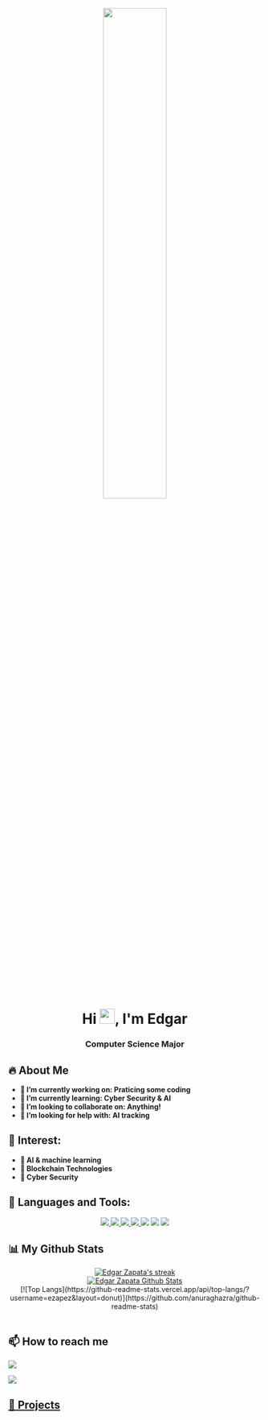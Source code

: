 <p align = "center">
<a href="#"><img width="50%" height="50%" src="https://ouch-cdn2.icons8.com/IDUERwGOFEWVU7u_AN3TiMrQTVkgL-h8mzluD4yNim4/rs:fit:1026:912/czM6Ly9pY29uczgu/b3VjaC1wcm9kLmFz/c2V0cy9zdmcvMzUw/LzJlN2Y5ZTVlLTc0/MTMtNDk2MC05Yjdk/LWFhMjJlYzY1ZTIy/MS5zdmc.png" height="100px"/></a>
</p>

<h1 align="center">Hi <img src="https://raw.githubusercontent.com/MartinHeinz/MartinHeinz/master/wave.gif" width="30px">, I'm Edgar</h1>
<h3 align="center">Computer Science Major</h3>

 
## 🔥 About Me 
<p>
 <ul>
  <b>
  <li > 🔭 I’m currently working on: Praticing some coding</li>
  <li> 🌱 I’m currently learning: Cyber Security & AI </li>
  <li> 👯 I’m looking to collaborate on: Anything! </li>
  <li> 🤔 I’m looking for help with: AI tracking </li>
  </b>
  </ul>
</p>


## 👹 Interest:
<p>
 <ul>
  <b>
  <li > 🤖 AI & machine learning </li>
  <li> 👾 Blockchain Technologies</li>
  <li> 📡 Cyber Security </li>
  </b>
  </ul>
</p>



## 🚀 Languages and Tools:
<p align="center"> 
  <a href="https://firebase.google.com/" target="_blank"> <img src="https://img.icons8.com/color/48/000000/firebase.png"/> </a> 
 <a href="https://www.python.org" target="_blank"> <img src="https://img.icons8.com/color/48/000000/python.png"/> </a> 
 <a href="https://www.w3schools.com/css/" target="_blank"> <img src="https://img.icons8.com/color/48/000000/css3.png"/> </a> 
  <a href="https://www.w3.org/html/" target="_blank"> <img src="https://img.icons8.com/color/48/000000/html-5.png"/> </a>
  <a href="https://www.cplusplus.com/" target="_blank"> <img src="https://img.icons8.com/color/48/000000/c-plus-plus-logo.png"/></a>
   <a href="https://flutter.dev/" target="_blank"> <img src="https://img.icons8.com/fluency/48/000000/flutter.png"/></a>
  <a href="https://dart.dev/" target="_blank"> <img src="https://img.icons8.com/color/48/000000/dart.png"/></a>
</p>


## 📊 My Github Stats
<p align="center">
    <a href="https://github.com/ezapez/github-readme-streak-stats">
        <img title="🔥 Get streak stats for your profile at git.io/streak-stats" alt="Edgar Zapata's streak" src="https://github-readme-streak-stats.herokuapp.com/?user=ezapez&theme=black-ice&hide_border=true&stroke=0000&background=060A0CD0"/>
    </a>

 <br/>
    <a href="https://github.com/ezapez/github-readme-stats"><img alt="Edgar Zapata Github Stats" src="https://github-readme-stats.vercel.app/api?username=ezapez&show_icons=true&count_private=true&theme=react&hide_border=true&bg_color=0D1117" /></a>
    

  <br/>
 [![Top Langs](https://github-readme-stats.vercel.app/api/top-langs/?username=ezapez&layout=donut)](https://github.com/anuraghazra/github-readme-stats)

<br/>
<br/>

</p>




## 📫 How to reach me
<p align="left">

<a href = "https://www.linkedin.com/in/edgar-zapata-97b90a204/"><img src="https://img.icons8.com/fluent/48/000000/linkedin.png"/></a>




</p>
<a href="https://github.com/Meghna-DAS/github-profile-views-counter">
    <img src="https://komarev.com/ghpvc/?username=ezapez">
 
 
## 🚢 Projects
 
